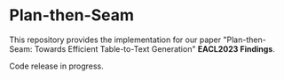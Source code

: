 # Plan-then-Seam
This repository provides the implementation for our paper "Plan-then-Seam: Towards Efficient Table-to-Text Generation" **EACL2023 Findings**.

Code release in progress.
